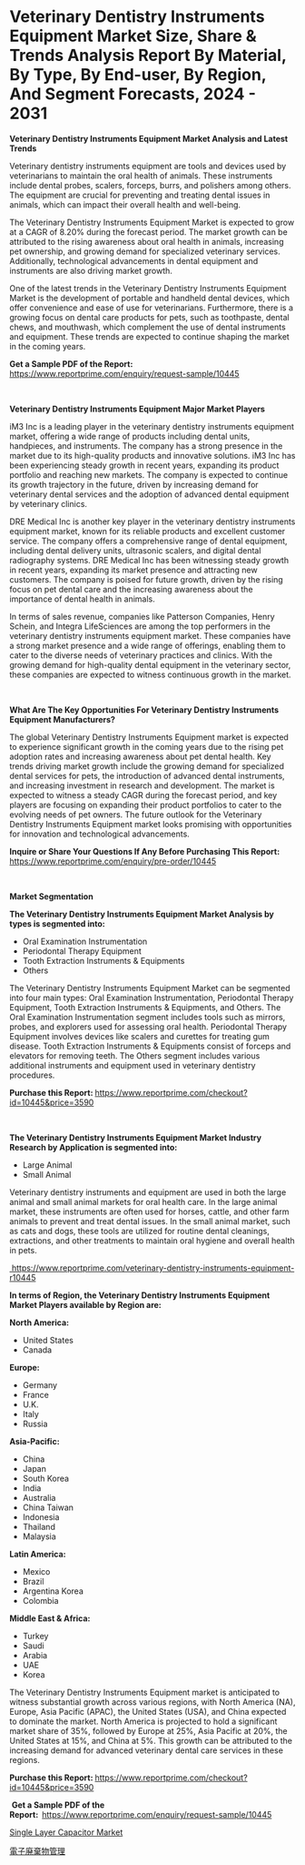<p><h1>Veterinary Dentistry Instruments Equipment Market Size, Share & Trends Analysis Report By Material, By Type, By End-user, By Region, And Segment Forecasts, 2024 - 2031</h1></p><p><strong>Veterinary Dentistry Instruments Equipment Market Analysis and Latest Trends</strong></p>
<p><p>Veterinary dentistry instruments equipment are tools and devices used by veterinarians to maintain the oral health of animals. These instruments include dental probes, scalers, forceps, burrs, and polishers among others. The equipment are crucial for preventing and treating dental issues in animals, which can impact their overall health and well-being.</p><p>The Veterinary Dentistry Instruments Equipment Market is expected to grow at a CAGR of 8.20% during the forecast period. The market growth can be attributed to the rising awareness about oral health in animals, increasing pet ownership, and growing demand for specialized veterinary services. Additionally, technological advancements in dental equipment and instruments are also driving market growth.</p><p>One of the latest trends in the Veterinary Dentistry Instruments Equipment Market is the development of portable and handheld dental devices, which offer convenience and ease of use for veterinarians. Furthermore, there is a growing focus on dental care products for pets, such as toothpaste, dental chews, and mouthwash, which complement the use of dental instruments and equipment. These trends are expected to continue shaping the market in the coming years.</p></p>
<p><strong>Get a Sample PDF of the Report:&nbsp;</strong> <a href="https://www.reportprime.com/enquiry/request-sample/10445">https://www.reportprime.com/enquiry/request-sample/10445</a></p>
<p>&nbsp;</p>
<p><strong>Veterinary Dentistry Instruments Equipment Major Market Players</strong></p>
<p><p>iM3 Inc is a leading player in the veterinary dentistry instruments equipment market, offering a wide range of products including dental units, handpieces, and instruments. The company has a strong presence in the market due to its high-quality products and innovative solutions. iM3 Inc has been experiencing steady growth in recent years, expanding its product portfolio and reaching new markets. The company is expected to continue its growth trajectory in the future, driven by increasing demand for veterinary dental services and the adoption of advanced dental equipment by veterinary clinics.</p><p>DRE Medical Inc is another key player in the veterinary dentistry instruments equipment market, known for its reliable products and excellent customer service. The company offers a comprehensive range of dental equipment, including dental delivery units, ultrasonic scalers, and digital dental radiography systems. DRE Medical Inc has been witnessing steady growth in recent years, expanding its market presence and attracting new customers. The company is poised for future growth, driven by the rising focus on pet dental care and the increasing awareness about the importance of dental health in animals.</p><p>In terms of sales revenue, companies like Patterson Companies, Henry Schein, and Integra LifeSciences are among the top performers in the veterinary dentistry instruments equipment market. These companies have a strong market presence and a wide range of offerings, enabling them to cater to the diverse needs of veterinary practices and clinics. With the growing demand for high-quality dental equipment in the veterinary sector, these companies are expected to witness continuous growth in the market.</p></p>
<p>&nbsp;</p>
<p><strong>What Are The Key Opportunities For Veterinary Dentistry Instruments Equipment Manufacturers?</strong></p>
<p><p>The global Veterinary Dentistry Instruments Equipment market is expected to experience significant growth in the coming years due to the rising pet adoption rates and increasing awareness about pet dental health. Key trends driving market growth include the growing demand for specialized dental services for pets, the introduction of advanced dental instruments, and increasing investment in research and development. The market is expected to witness a steady CAGR during the forecast period, and key players are focusing on expanding their product portfolios to cater to the evolving needs of pet owners. The future outlook for the Veterinary Dentistry Instruments Equipment market looks promising with opportunities for innovation and technological advancements.</p></p>
<p><strong>Inquire or Share Your Questions If Any Before Purchasing This Report:</strong> <a href="https://www.reportprime.com/enquiry/pre-order/10445">https://www.reportprime.com/enquiry/pre-order/10445</a></p>
<p>&nbsp;</p>
<p><strong>Market Segmentation</strong></p>
<p><strong>The Veterinary Dentistry Instruments Equipment Market Analysis by types is segmented into:</strong></p>
<p><ul><li>Oral Examination Instrumentation</li><li>Periodontal Therapy Equipment</li><li>Tooth Extraction Instruments & Equipments</li><li>Others</li></ul></p>
<p><p>The Veterinary Dentistry Instruments Equipment Market can be segmented into four main types: Oral Examination Instrumentation, Periodontal Therapy Equipment, Tooth Extraction Instruments & Equipments, and Others. The Oral Examination Instrumentation segment includes tools such as mirrors, probes, and explorers used for assessing oral health. Periodontal Therapy Equipment involves devices like scalers and curettes for treating gum disease. Tooth Extraction Instruments & Equipments consist of forceps and elevators for removing teeth. The Others segment includes various additional instruments and equipment used in veterinary dentistry procedures.</p></p>
<p><strong>Purchase this Report:&nbsp;</strong><a href="https://www.reportprime.com/checkout?id=10445&price=3590">https://www.reportprime.com/checkout?id=10445&price=3590</a></p>
<p>&nbsp;</p>
<p><strong>The Veterinary Dentistry Instruments Equipment Market Industry Research by Application is segmented into:</strong></p>
<p><ul><li>Large Animal</li><li>Small Animal</li></ul></p>
<p><p>Veterinary dentistry instruments and equipment are used in both the large animal and small animal markets for oral health care. In the large animal market, these instruments are often used for horses, cattle, and other farm animals to prevent and treat dental issues. In the small animal market, such as cats and dogs, these tools are utilized for routine dental cleanings, extractions, and other treatments to maintain oral hygiene and overall health in pets.</p></p>
<p><a href="https://www.reportprime.com/veterinary-dentistry-instruments-equipment-r10445">&nbsp;https://www.reportprime.com/veterinary-dentistry-instruments-equipment-r10445</a></p>
<p><strong>In terms of Region, the Veterinary Dentistry Instruments Equipment Market Players available by Region are:</strong></p>
<p>
    <p> <strong> North America: </strong>
        <ul>
            <li>United States</li>
            <li>Canada</li>
        </ul>
        </p> 
    <p> <strong> Europe: </strong>
        <ul>
            <li>Germany</li>
            <li>France</li>
            <li>U.K.</li>
            <li>Italy</li>
            <li>Russia</li>
        </ul>
        </p> 
    <p> <strong> Asia-Pacific: </strong>
        <ul>
            <li>China</li>
            <li>Japan</li>
            <li>South Korea</li>
            <li>India</li>
            <li>Australia</li>
            <li>China Taiwan</li>
            <li>Indonesia</li>
            <li>Thailand</li>
            <li>Malaysia</li>
        </ul>
        </p> 
    <p> <strong> Latin America: </strong>
        <ul>
            <li>Mexico</li>
            <li>Brazil</li>
            <li>Argentina Korea</li>
            <li>Colombia</li>
        </ul>
        </p> 
    <p> <strong> Middle East & Africa: </strong>
        <ul>
            <li>Turkey</li>
            <li>Saudi</li>
            <li>Arabia</li>
            <li>UAE</li>
            <li>Korea</li>
        </ul>
    </p>
    </p>
<p><p>The Veterinary Dentistry Instruments Equipment market is anticipated to witness substantial growth across various regions, with North America (NA), Europe, Asia Pacific (APAC), the United States (USA), and China expected to dominate the market. North America is projected to hold a significant market share of 35%, followed by Europe at 25%, Asia Pacific at 20%, the United States at 15%, and China at 5%. This growth can be attributed to the increasing demand for advanced veterinary dental care services in these regions.</p></p>
<p><strong>Purchase this Report: </strong><a href="https://www.reportprime.com/checkout?id=10445&price=3590">https://www.reportprime.com/checkout?id=10445&price=3590</a></p>
<p>&nbsp;<strong>Get a Sample PDF of the Report:&nbsp;&nbsp;</strong><a href="https://www.reportprime.com/enquiry/request-sample/10445">https://www.reportprime.com/enquiry/request-sample/10445</a></p>
<p><strong></strong></p>
<p><p><a href="https://fearless-okapi-6c8.notion.site/Single-Layer-Capacitor-Market-Exploring-Market-Share-Market-Trends-and-Future-Growth-8fabcee1a79649a6bd7c8c862df8546a">Single Layer Capacitor Market</a></p><p><a href="https://medium.com/@bulahhamill28/e-%E5%BB%83%E6%A3%84%E7%89%A9%E7%AE%A1%E7%90%86%E5%B8%82%E5%A0%B4%E3%81%AF-%E5%B8%82%E5%A0%B4%E3%82%B7%E3%82%A7%E3%82%A2-%E3%82%B5%E3%82%A4%E3%82%BA-%E3%81%8A%E3%82%88%E3%81%B32031%E5%B9%B4%E3%81%BE%E3%81%A7%E3%81%AE%E4%BA%88%E6%B8%AC%E3%81%BE%E3%81%A7%E3%82%92%E4%B8%AD%E5%BF%83%E3%81%AB%E3%81%97%E3%81%A6%E3%81%84%E3%81%BE%E3%81%99-43823da7c78a">電子廃棄物管理</a></p></p>